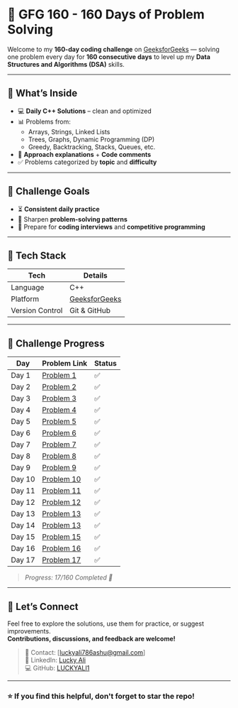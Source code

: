 # 🧩 GFG 160 - 160 Days of Problem Solving

Welcome to my **160-day coding challenge** on [GeeksforGeeks](https://practice.geeksforgeeks.org/) — solving one problem every day for **160 consecutive days** to level up my **Data Structures and Algorithms (DSA)** skills.

---

## 📂 What’s Inside

- 💻 **Daily C++ Solutions** – clean and optimized
- 📊 Problems from:
  - Arrays, Strings, Linked Lists
  - Trees, Graphs, Dynamic Programming (DP)
  - Greedy, Backtracking, Stacks, Queues, etc.
- 🧠 **Approach explanations** + **Code comments**
- ✅ Problems categorized by **topic** and **difficulty**

---

## 🎯 Challenge Goals

- ⏳ **Consistent daily practice**
- 🧩 Sharpen **problem-solving patterns**
- 💼 Prepare for **coding interviews** and **competitive programming**

---

## 🚀 Tech Stack

| Tech        | Details                        |
|-------------|--------------------------------|
| Language    | C++                            |
| Platform    | [GeeksforGeeks](https://practice.geeksforgeeks.org/) |
| Version Control | Git & GitHub             |

---

## 📅 Challenge Progress

| Day   | Problem Link                                 | Status  |
|-------|----------------------------------------------|---------|
| Day 1 | [Problem 1](https://www.geeksforgeeks.org/batch/gfg-160-problems/track/arrays-gfg-160/problem/second-largest3735)                             | ✅ |
| Day 2 | [Problem 2](https://www.geeksforgeeks.org/batch/gfg-160-problems/track/arrays-gfg-160/problem/move-all-zeroes-to-end-of-array0751)            | ✅ |
| Day 3 | [Problem 3](https://www.geeksforgeeks.org/batch/gfg-160-problems/track/arrays-gfg-160/problem/reverse-an-array)                               | ✅ |
| Day 4 | [Problem 4](https://www.geeksforgeeks.org/batch/gfg-160-problems/track/arrays-gfg-160/problem/rotate-array-by-n-elements-1587115621)          | ✅ |
| Day 5 | [Problem 5](https://www.geeksforgeeks.org/batch/gfg-160-problems/track/arrays-gfg-160/problem/next-permutation5226)                           | ✅ |
| Day 6 | [Problem 6](https://www.geeksforgeeks.org/batch/gfg-160-problems/track/arrays-gfg-160/problem/majority-vote)                                  | ✅ |
| Day 7 | [Problem 7](https://www.geeksforgeeks.org/batch/gfg-160-problems/track/arrays-gfg-160/problem/stock-buy-and-sell2615)                         | ✅ |
| Day 8 | [Problem 8](https://www.geeksforgeeks.org/batch/gfg-160-problems/track/arrays-gfg-160/problem/buy-stock-2)                                    | ✅ |
| Day 9 | [Problem 9](https://www.geeksforgeeks.org/batch/gfg-160-problems/track/arrays-gfg-160/problem/minimize-the-heights3351)                       | ✅ |
| Day 10 | [Problem 10](https://www.geeksforgeeks.org/batch/gfg-160-problems/track/arrays-gfg-160/problem/kadanes-algorithm-1587115620)                 | ✅ |
| Day 11 | [Problem 11](https://www.geeksforgeeks.org/batch/gfg-160-problems/track/arrays-gfg-160/problem/maximum-product-subarray3604)                 | ✅ |
| Day 12 | [Problem 12](https://www.geeksforgeeks.org/batch/gfg-160-problems/track/arrays-gfg-160/problem/max-circular-subarray-sum-1587115620)         | ✅ |
| Day 13 | [Problem 13](https://www.geeksforgeeks.org/batch/gfg-160-problems/track/arrays-gfg-160/problem/smallest-positive-missing-number-1587115621)  | ✅ |
| Day 14 | [Problem 13](https://www.geeksforgeeks.org/batch/gfg-160-problems/track/arrays-gfg-160/problem/smallest-positive-missing-number-1587115621)  | ✅ |
| Day 15 | [Problem 15](https://www.geeksforgeeks.org/batch/gfg-160-problems/track/string-gfg-160/problem/add-binary-strings3805)                       | ✅ |
| Day 16| [Problem 16](https://www.geeksforgeeks.org/batch/gfg-160-problems/track/string-gfg-160/problem/anagram-1587115620)                            | ✅ |
| Day 17| [Problem 17](https://www.geeksforgeeks.org/batch/gfg-160-problems/track/string-gfg-160/problem/non-repeating-character-1587115620)            | ✅ |




> _Progress: 17/160 Completed 🎉_

---

## 🌟 Let’s Connect

Feel free to explore the solutions, use them for practice, or suggest improvements.  
**Contributions, discussions, and feedback are welcome!**

> 📧 Contact: [luckyali786ashu@gmail.com]  
> 💼 LinkedIn: [Lucky Ali](https://linkedin.com/in/luckyalim)  
> 💻 GitHub: [LUCKYALI1](https://github.com/Luckyali1)

---

### ⭐ If you find this helpful, don't forget to **star** the repo!

